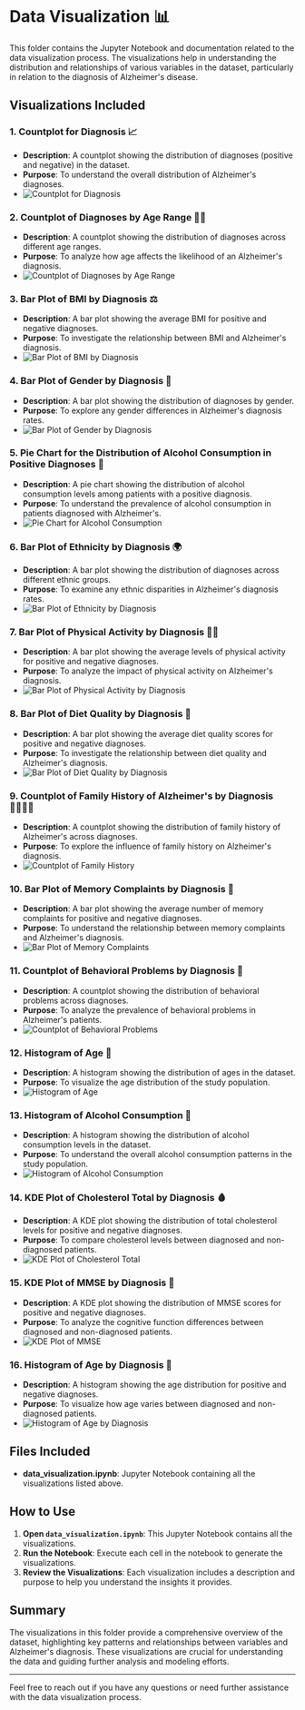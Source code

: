# Data Visualization 📊

This folder contains the Jupyter Notebook and documentation related to the data visualization process. The visualizations help in understanding the distribution and relationships of various variables in the dataset, particularly in relation to the diagnosis of Alzheimer's disease.

## Visualizations Included

### 1. Countplot for Diagnosis 📈
- **Description**: A countplot showing the distribution of diagnoses (positive and negative) in the dataset.
- **Purpose**: To understand the overall distribution of Alzheimer's diagnoses.
- ![Countplot for Diagnosis](./images/countplot_diagnosis.png)

### 2. Countplot of Diagnoses by Age Range 👵👴
- **Description**: A countplot showing the distribution of diagnoses across different age ranges.
- **Purpose**: To analyze how age affects the likelihood of an Alzheimer's diagnosis.
- ![Countplot of Diagnoses by Age Range](./images/countplot_age_range.png)

### 3. Bar Plot of BMI by Diagnosis ⚖️
- **Description**: A bar plot showing the average BMI for positive and negative diagnoses.
- **Purpose**: To investigate the relationship between BMI and Alzheimer's diagnosis.
- ![Bar Plot of BMI by Diagnosis](./images/barplot_bmi_diagnosis.png)

### 4. Bar Plot of Gender by Diagnosis 🚻
- **Description**: A bar plot showing the distribution of diagnoses by gender.
- **Purpose**: To explore any gender differences in Alzheimer's diagnosis rates.
- ![Bar Plot of Gender by Diagnosis](./images/barplot_gender_diagnosis.png)

### 5. Pie Chart for the Distribution of Alcohol Consumption in Positive Diagnoses 🍷
- **Description**: A pie chart showing the distribution of alcohol consumption levels among patients with a positive diagnosis.
- **Purpose**: To understand the prevalence of alcohol consumption in patients diagnosed with Alzheimer's.
- ![Pie Chart for Alcohol Consumption](./images/piechart_alcohol_consumption.png)

### 6. Bar Plot of Ethnicity by Diagnosis 🌍
- **Description**: A bar plot showing the distribution of diagnoses across different ethnic groups.
- **Purpose**: To examine any ethnic disparities in Alzheimer's diagnosis rates.
- ![Bar Plot of Ethnicity by Diagnosis](./images/barplot_ethnicity_diagnosis.png)

### 7. Bar Plot of Physical Activity by Diagnosis 🏃‍♂️
- **Description**: A bar plot showing the average levels of physical activity for positive and negative diagnoses.
- **Purpose**: To analyze the impact of physical activity on Alzheimer's diagnosis.
- ![Bar Plot of Physical Activity by Diagnosis](./images/barplot_physical_activity_diagnosis.png)

### 8. Bar Plot of Diet Quality by Diagnosis 🥗
- **Description**: A bar plot showing the average diet quality scores for positive and negative diagnoses.
- **Purpose**: To investigate the relationship between diet quality and Alzheimer's diagnosis.
- ![Bar Plot of Diet Quality by Diagnosis](./images/barplot_diet_quality_diagnosis.png)

### 9. Countplot of Family History of Alzheimer's by Diagnosis 👨‍👩‍👧‍👦
- **Description**: A countplot showing the distribution of family history of Alzheimer's across diagnoses.
- **Purpose**: To explore the influence of family history on Alzheimer's diagnosis.
- ![Countplot of Family History](./images/countplot_family_history.png)

### 10. Bar Plot of Memory Complaints by Diagnosis 🧠
- **Description**: A bar plot showing the average number of memory complaints for positive and negative diagnoses.
- **Purpose**: To understand the relationship between memory complaints and Alzheimer's diagnosis.
- ![Bar Plot of Memory Complaints](./images/barplot_memory_complaints.png)

### 11. Countplot of Behavioral Problems by Diagnosis 🧩
- **Description**: A countplot showing the distribution of behavioral problems across diagnoses.
- **Purpose**: To analyze the prevalence of behavioral problems in Alzheimer's patients.
- ![Countplot of Behavioral Problems](./images/countplot_behavioral_problems.png)

### 12. Histogram of Age 📅
- **Description**: A histogram showing the distribution of ages in the dataset.
- **Purpose**: To visualize the age distribution of the study population.
- ![Histogram of Age](./images/histogram_age.png)

### 13. Histogram of Alcohol Consumption 🍺
- **Description**: A histogram showing the distribution of alcohol consumption levels in the dataset.
- **Purpose**: To understand the overall alcohol consumption patterns in the study population.
- ![Histogram of Alcohol Consumption](./images/histogram_alcohol_consumption.png)

### 14. KDE Plot of Cholesterol Total by Diagnosis 🩸
- **Description**: A KDE plot showing the distribution of total cholesterol levels for positive and negative diagnoses.
- **Purpose**: To compare cholesterol levels between diagnosed and non-diagnosed patients.
- ![KDE Plot of Cholesterol Total](./images/kde_cholesterol_total.png)

### 15. KDE Plot of MMSE by Diagnosis 🧠
- **Description**: A KDE plot showing the distribution of MMSE scores for positive and negative diagnoses.
- **Purpose**: To analyze the cognitive function differences between diagnosed and non-diagnosed patients.
- ![KDE Plot of MMSE](./images/kde_mmse.png)

### 16. Histogram of Age by Diagnosis 📅
- **Description**: A histogram showing the age distribution for positive and negative diagnoses.
- **Purpose**: To visualize how age varies between diagnosed and non-diagnosed patients.
- ![Histogram of Age by Diagnosis](./images/histogram_age_diagnosis.png)

## Files Included

- **data_visualization.ipynb**: Jupyter Notebook containing all the visualizations listed above.

## How to Use

1. **Open `data_visualization.ipynb`**: This Jupyter Notebook contains all the visualizations.
2. **Run the Notebook**: Execute each cell in the notebook to generate the visualizations.
3. **Review the Visualizations**: Each visualization includes a description and purpose to help you understand the insights it provides.

## Summary

The visualizations in this folder provide a comprehensive overview of the dataset, highlighting key patterns and relationships between variables and Alzheimer's diagnosis. These visualizations are crucial for understanding the data and guiding further analysis and modeling efforts.

---

Feel free to reach out if you have any questions or need further assistance with the data visualization process.